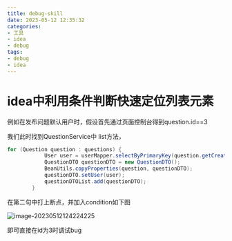 ```yaml
---
title: debug-skill
date: 2023-05-12 12:35:32
categories:
- 工具
- idea
- debug
tags:
- debug
- idea
---
```


# idea中利用条件判断快速定位列表元素

例如在发布问题默认用户时，假设首先通过页面控制台得到question.id==3

我们此时找到QuestionService中 list方法，

```java
for (Question question : questions) {
            User user = userMapper.selectByPrimaryKey(question.getCreator());
            QuestionDTO questionDTO = new QuestionDTO();
            BeanUtils.copyProperties(question, questionDTO);
            questionDTO.setUser(user);
            questionDTOList.add(questionDTO);
        }
```

在第二句中打上断点，并加入condition如下图

![image-20230512124224225](F:\swag-lay.github.io\source\_posts\images\image-20230512124224225.png)

即可直接在id为3时调试bug

